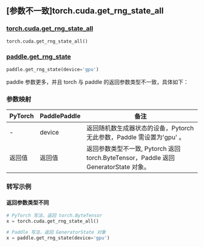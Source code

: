 ## [参数不一致]torch.cuda.get_rng_state_all

### [torch.cuda.get_rng_state_all](https://pytorch.org/docs/stable/generated/torch.cuda.get_rng_state_all.html#torch.cuda.get_rng_state_all)

```python
torch.cuda.get_rng_state_all()
```

### [paddle.get_rng_state]()

```python
paddle.get_rng_state(device='gpu')
```

paddle 参数更多，并且 torch 与 paddle 的返回参数类型不一致，具体如下：

### 参数映射

| PyTorch | PaddlePaddle | 备注                                                                                               |
| ------- | ------------ | -------------------------------------------------------------------------------------------------- |
| -       | device       | 返回随机数生成器状态的设备，Pytorch 无此参数，Paddle 需设置为'gpu' 。           |
| 返回值  | 返回值       | 返回参数类型不一致, Pytorch 返回 torch.ByteTensor，Paddle 返回 GeneratorState 对象。 |

### 转写示例

#### 返回参数类型不同

```python
# PyTorch 写法，返回 torch.ByteTensor
x = torch.cuda.get_rng_state_all()

# Paddle 写法，返回 GeneratorState 对象
x = paddle.get_rng_state(device='gpu')
```
